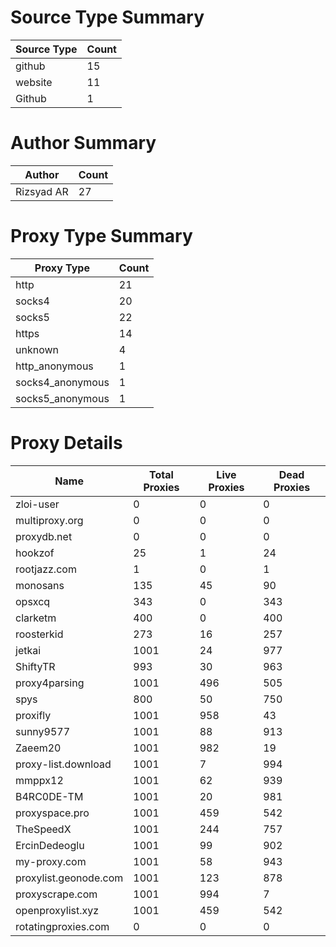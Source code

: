 # Source Type Summary

| Source Type | Count |
|-------------|-------|
| github | 15 |
| website | 11 |
| Github | 1 |


# Author Summary

| Author | Count |
|--------|-------|
| Rizsyad AR | 27 |


# Proxy Type Summary

| Proxy Type | Count |
|------------|-------|
| http | 21 |
| socks4 | 20 |
| socks5 | 22 |
| https | 14 |
| unknown | 4 |
| http_anonymous | 1 |
| socks4_anonymous | 1 |
| socks5_anonymous | 1 |


# Proxy Details

| Name | Total Proxies | Live Proxies | Dead Proxies |
|------|---------------|--------------|---------------|
| zloi-user | 0 | 0 | 0 |
| multiproxy.org | 0 | 0 | 0 |
| proxydb.net | 0 | 0 | 0 |
| hookzof | 25 | 1 | 24 |
| rootjazz.com | 1 | 0 | 1 |
| monosans | 135 | 45 | 90 |
| opsxcq | 343 | 0 | 343 |
| clarketm | 400 | 0 | 400 |
| roosterkid | 273 | 16 | 257 |
| jetkai | 1001 | 24 | 977 |
| ShiftyTR | 993 | 30 | 963 |
| proxy4parsing | 1001 | 496 | 505 |
| spys | 800 | 50 | 750 |
| proxifly | 1001 | 958 | 43 |
| sunny9577 | 1001 | 88 | 913 |
| Zaeem20 | 1001 | 982 | 19 |
| proxy-list.download | 1001 | 7 | 994 |
| mmppx12 | 1001 | 62 | 939 |
| B4RC0DE-TM | 1001 | 20 | 981 |
| proxyspace.pro | 1001 | 459 | 542 |
| TheSpeedX | 1001 | 244 | 757 |
| ErcinDedeoglu | 1001 | 99 | 902 |
| my-proxy.com | 1001 | 58 | 943 |
| proxylist.geonode.com | 1001 | 123 | 878 |
| proxyscrape.com | 1001 | 994 | 7 |
| openproxylist.xyz | 1001 | 459 | 542 |
| rotatingproxies.com | 0 | 0 | 0 |
